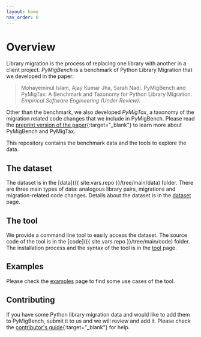 ```yaml
---
layout: home
nav_order: 0
---
```

# Overview
Library migration is the process of replacing one library with another in a client project.
_PyMigBench_ is a benchmark of Python Library Migration that we developed in the paper:
> Mohayeminul Islam, Ajay Kumar Jha, Sarah Nadi.
> PyMigBench and PyMigTax: A Benchmark and Taxonomy for Python Library Migration.
> _Empirical Software Engineering (Under Review)_.

Other than the benchmark, we also developed _PyMigTax_,
a taxonomy of the migration related code changes that we include in PyMigBench.
Please read the [preprint version of the paper](https://arxiv.org/abs/2207.01124){:target="_blank"} to learn more about PyMigBench and PyMigTax.

This repository contains the benchmark data and the tools to explore the data.

## The dataset
The dataset is in the [data]({{ site.vars.repo }}/tree/main/data) folder. There are three main types of data: 
analogous library pairs, migrations and migration-related code changes.
Details about the dataset is in the [dataset](dataset) page.

## The tool
We provide a command line tool to easily access the dataset.
The source code of the tool is in the [code]({{ site.vars.repo }}/tree/main/code) folder.
The installation process and the syntax of the tool is in the [tool](tool) page.

## Examples
Please check the [examples](examples) page to find some use cases of the tool.

## Contributing
If you have some Python library migration data and would like to add them to PyMigBench, submit it to us and we will review and add it.
Please check the [contributor's guide]({{site.vars.repo}}//blob/main/CONTRIBUTING.md){:target="_blank"} for help.
